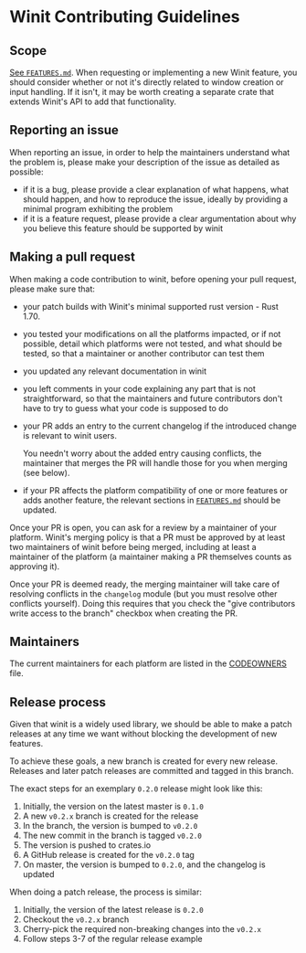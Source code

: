 # Winit Contributing Guidelines

## Scope
[See `FEATURES.md`](./FEATURES.md). When requesting or implementing a new Winit feature, you should
consider whether or not it's directly related to window creation or input handling. If it isn't, it
may be worth creating a separate crate that extends Winit's API to add that functionality.


## Reporting an issue

When reporting an issue, in order to help the maintainers understand what the problem is, please make
your description of the issue as detailed as possible:

- if it is a bug, please provide a clear explanation of what happens, what should happen, and how to
  reproduce the issue, ideally by providing a minimal program exhibiting the problem
- if it is a feature request, please provide a clear argumentation about why you believe this feature
  should be supported by winit

## Making a pull request

When making a code contribution to winit, before opening your pull request, please make sure that:

- your patch builds with Winit's minimal supported rust version - Rust 1.70.
- you tested your modifications on all the platforms impacted, or if not possible, detail which platforms
  were not tested, and what should be tested, so that a maintainer or another contributor can test them
- you updated any relevant documentation in winit
- you left comments in your code explaining any part that is not straightforward, so that the
  maintainers and future contributors don't have to try to guess what your code is supposed to do
- your PR adds an entry to the current changelog if the introduced change is relevant to winit users.

  You needn't worry about the added entry causing conflicts, the maintainer that merges the PR will
  handle those for you when merging (see below).
- if your PR affects the platform compatibility of one or more features or adds another feature, the
  relevant sections in [`FEATURES.md`](https://github.com/rust-windowing/winit/blob/master/FEATURES.md#features)
  should be updated.

Once your PR is open, you can ask for a review by a maintainer of your platform. Winit's merging policy
is that a PR must be approved by at least two maintainers of winit before being merged, including
at least a maintainer of the platform (a maintainer making a PR themselves counts as approving it).

Once your PR is deemed ready, the merging maintainer will take care of resolving conflicts in the
`changelog` module (but you must resolve other conflicts yourself). Doing this requires that you check the
"give contributors write access to the branch" checkbox when creating the PR.

## Maintainers

The current maintainers for each platform are listed in the [CODEOWNERS](.github/CODEOWNERS) file.

## Release process

Given that winit is a widely used library, we should be able to make a patch
releases at any time we want without blocking the development of new features.

To achieve these goals, a new branch is created for every new release. Releases and later patch releases are committed and tagged in this branch.

The exact steps for an exemplary `0.2.0` release might look like this:
  1. Initially, the version on the latest master is `0.1.0`
  2. A new `v0.2.x` branch is created for the release
  3. In the branch, the version is bumped to `v0.2.0`
  4. The new commit in the branch is tagged `v0.2.0`
  5. The version is pushed to crates.io
  6. A GitHub release is created for the `v0.2.0` tag
  7. On master, the version is bumped to `0.2.0`, and the changelog is updated

When doing a patch release, the process is similar:
  1. Initially, the version of the latest release is `0.2.0`
  2. Checkout the `v0.2.x` branch
  3. Cherry-pick the required non-breaking changes into the `v0.2.x`
  4. Follow steps 3-7 of the regular release example
